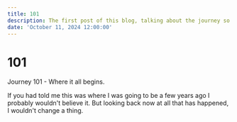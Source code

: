 ```yaml
---
title: 101
description: The first post of this blog, talking about the journey so far.
date: 'October 11, 2024 12:00:00'
---
```


# 101



Journey 101 - Where it all begins.

If you had told me this was where I was going to be a few years ago I probably wouldn't believe it. But looking back now at all that has happened, I wouldn't change a thing.